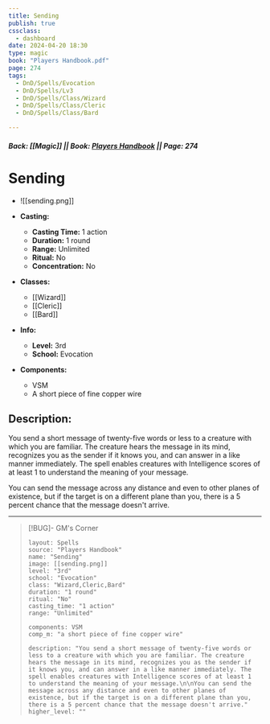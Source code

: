 ```yaml
---
title: Sending
publish: true
cssclass:
  - dashboard
date: 2024-04-20 18:30
type: magic
book: "Players Handbook.pdf"
page: 274
tags:
  - DnD/Spells/Evocation
  - DnD/Spells/Lv3
  - DnD/Spells/Class/Wizard
  - DnD/Spells/Class/Cleric
  - DnD/Spells/Class/Bard

---
```


##### Back: [[Magic]] || Book: [Players Handbook](https://drive.google.com/drive/folders/1O5bhpYizcIT5xxAoLOuzCRht_PVS7VSG?usp=sharing) || Page: 274

# Sending
- ![[sending.png]]
- **Casting:**
    - **Casting Time:** 1 action
    - **Duration:** 1 round
    - **Range:** Unlimited
    - **Ritual:** No
    - **Concentration:** No
- **Classes:**
    - [[Wizard]]
    - [[Cleric]]
    - [[Bard]]

- **Info:**
    - **Level:** 3rd
    - **School:** Evocation
- **Components:**
    - VSM
    - A short piece of fine copper wire

## Description:
You send a short message of twenty-five words or less to a creature with which you are familiar. The creature hears the message in its mind, recognizes you as the sender if it knows you, and can answer in a like manner immediately. The spell enables creatures with Intelligence scores of at least 1 to understand the meaning of your message.

You can send the message across any distance and even to other planes of existence, but if the target is on a different plane than you, there is a 5 percent chance that the message doesn't arrive.



---

> [!BUG]- GM's Corner
>
> ```statblock
> layout: Spells
> source: "Players Handbook"
> name: "Sending"
> image: [[sending.png]]
> level: "3rd"
> school: "Evocation"
> class: "Wizard,Cleric,Bard"
> duration: "1 round"
> ritual: "No"
> casting_time: "1 action"
> range: "Unlimited"
>
> components: VSM
> comp_m: "a short piece of fine copper wire"
>
> description: "You send a short message of twenty-five words or less to a creature with which you are familiar. The creature hears the message in its mind, recognizes you as the sender if it knows you, and can answer in a like manner immediately. The spell enables creatures with Intelligence scores of at least 1 to understand the meaning of your message.\n\nYou can send the message across any distance and even to other planes of existence, but if the target is on a different plane than you, there is a 5 percent chance that the message doesn't arrive."
> higher_level: ""
> ```
